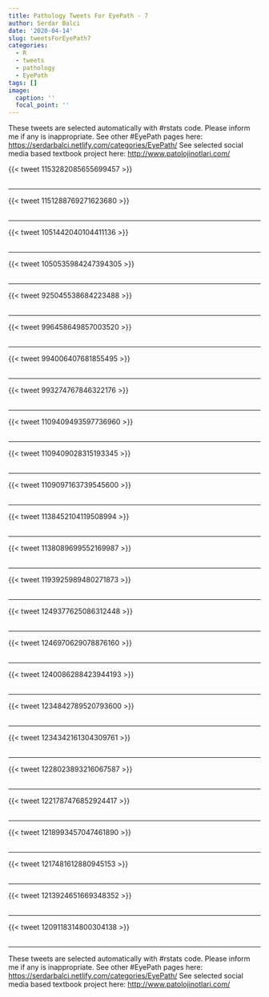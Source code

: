 ```yaml
---
title: Pathology Tweets For EyePath - 7
author: Serdar Balci
date: '2020-04-14'
slug: tweetsForEyePath7
categories:
  - R
  - tweets
  - pathology
  - EyePath
tags: []
image:
  caption: ''
  focal_point: ''
---
```



These tweets are selected automatically with #rstats code. Please inform me if any is inappropriate.
See other #EyePath pages here: https://serdarbalci.netlify.com/categories/EyePath/ 
See selected social media based textbook project here: http://www.patolojinotlari.com/

{{< tweet 1153282085655699457 >}}
<br>
<br>
<hr>
{{< tweet 1151288769271623680 >}}
<br>
<br>
<hr>
{{< tweet 1051442040104411136 >}}
<br>
<br>
<hr>
{{< tweet 1050535984247394305 >}}
<br>
<br>
<hr>
{{< tweet 925045538684223488 >}}
<br>
<br>
<hr>
{{< tweet 996458649857003520 >}}
<br>
<br>
<hr>
{{< tweet 994006407681855495 >}}
<br>
<br>
<hr>
{{< tweet 993274767846322176 >}}
<br>
<br>
<hr>
{{< tweet 1109409493597736960 >}}
<br>
<br>
<hr>
{{< tweet 1109409028315193345 >}}
<br>
<br>
<hr>
{{< tweet 1109097163739545600 >}}
<br>
<br>
<hr>
{{< tweet 1138452104119508994 >}}
<br>
<br>
<hr>
{{< tweet 1138089699552169987 >}}
<br>
<br>
<hr>
{{< tweet 1193925989480271873 >}}
<br>
<br>
<hr>
{{< tweet 1249377625086312448 >}}
<br>
<br>
<hr>
{{< tweet 1246970629078876160 >}}
<br>
<br>
<hr>
{{< tweet 1240086288423944193 >}}
<br>
<br>
<hr>
{{< tweet 1234842789520793600 >}}
<br>
<br>
<hr>
{{< tweet 1234342161304309761 >}}
<br>
<br>
<hr>
{{< tweet 1228023893216067587 >}}
<br>
<br>
<hr>
{{< tweet 1221787476852924417 >}}
<br>
<br>
<hr>
{{< tweet 1218993457047461890 >}}
<br>
<br>
<hr>
{{< tweet 1217481612880945153 >}}
<br>
<br>
<hr>
{{< tweet 1213924651669348352 >}}
<br>
<br>
<hr>
{{< tweet 1209118314800304138 >}}
<br>
<br>
<hr>


These tweets are selected automatically with #rstats code. Please inform me if any is inappropriate.
See other #EyePath pages here: https://serdarbalci.netlify.com/categories/EyePath/ 
See selected social media based textbook project here: http://www.patolojinotlari.com/
